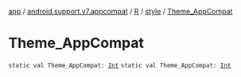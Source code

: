 [app](../../../index.md) / [android.support.v7.appcompat](../../index.md) / [R](../index.md) / [style](index.md) / [Theme_AppCompat](./-theme_-app-compat.md)

# Theme_AppCompat

`static val Theme_AppCompat: `[`Int`](https://kotlinlang.org/api/latest/jvm/stdlib/kotlin/-int/index.html)
`static val Theme_AppCompat: `[`Int`](https://kotlinlang.org/api/latest/jvm/stdlib/kotlin/-int/index.html)